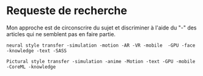 


# Requeste de recherche

Mon approche est de circonscrire du sujet et discriminer à l'aide du "-" des articles qui ne semblent pas en faire partie.

```text
neural style transfer -simulation -motion -AR -VR -mobile  -GPU -face -knowledge -text -SASS
```

```text
Pictural style transfer -simulation -anime -Motion -text -GPU -mobile -CoreML -knowledge
```